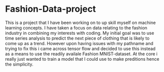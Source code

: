 # Fashion-Data-project
This is a project that I have been working on to up skill myself on machine learning concepts. I have taken a focus on data relating to the fashion industry in combining my interests with coding. My initial goal was to use time series analysis to predict the next piece of clothing that is likely to come up as a trend. However upon having issues with my pathname and trying to fix this i came across tensor flow and decided to use this instead as a means to use the readily availale Fashion MNIST-dataset. At the core i really just wanted to train a model that I could use to make preditions hence the simplicity.
